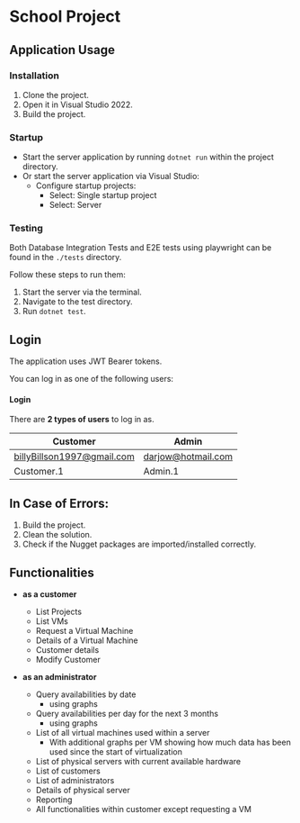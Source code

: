 ﻿# School Project

## Application Usage

### Installation
1. Clone the project.
2. Open it in Visual Studio 2022.
3. Build the project.

### Startup
- Start the server application by running `dotnet run` within the project directory.
- Or start the server application via Visual Studio:
  - Configure startup projects:
    - Select: Single startup project
    - Select: Server

### Testing
Both Database Integration Tests and E2E tests using playwright can be found in the  `./tests` directory.

Follow these steps to run them:
1. Start the server via the terminal.
2. Navigate to the test directory.
3. Run `dotnet test`.

## Login
The application uses JWT Bearer tokens.

You can log in as one of the following users:

#### Login

There are **2 types of users** to log in as.


| Customer                   | Admin                        | 
| -------------------------- | ---------------------------- | 
| billyBillson1997@gmail.com | darjow@hotmail.com |
| Customer.1                 | Admin.1                      |



## In Case of Errors:
1. Build the project.
2. Clean the solution.
3. Check if the Nugget packages are imported/installed correctly.

## Functionalities
- **as a customer**
  - List Projects
  - List VMs
  - Request a Virtual Machine
  - Details of a Virtual Machine
  - Customer details 
  - Modify Customer
  
- **as an administrator**
  - Query availabilities by date
    - using graphs
  - Query availabilities per day for the next 3 months
    - using graphs
  - List of all virtual machines used within a server
    - With additional graphs per VM showing how much data has been used since the start of virtualization
  - List of physical servers with current available hardware
  - List of customers
  - List of administrators
  - Details of physical server
  - Reporting
  - All functionalities within customer except requesting a VM
